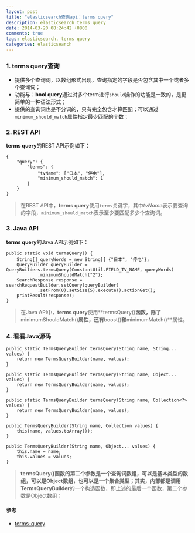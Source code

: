 ```yaml
---
layout: post
title: "elasticsearch查询api：terms query"
description: elasticsearch terms query
date: 2014-03-20 08:24:42 +0800
comments: true
tags: elasticsearch, terms query
categories: elasticsearch
---
```


### 1. terms query查询

+ 提供多个查询词，以数组形式出现，查询指定的字段是否包含其中一个或者多个查询词；
+ 功能与：**bool query**通过对多个term进行`should`操作的功能是一致的，是更简单的一种语法形式；
+ 提供的查询词也是不分词的，只有完全包含才算匹配；可以通过`minimum_should_match`属性指定最少匹配的个数；

### 2. REST API

**terms query**的REST API示例如下：

	{
		"query": {
			"terms": {
				"tvName": ["日本", "停电"],
				"minimum_should_match": 1
			}
		}
	}

> 在REST API中，**terms query**使用`terms`关键字，其中*tvName*表示要查询的字段，`minimum_should_match`表示至少要匹配多少个查询词。

### 3. Java API

**terms query**的Java API示例如下：

	public static void termsQuery() {
		String[] queryWords = new String[] {"日本", "停电"};
		QueryBuilder queryBuilder = QueryBuilders.termsQuery(ConstantUtil.FIELD_TV_NAME, queryWords)
				.minimumShouldMatch("2");
		SearchResponse response = searchRequestBuilder.setQuery(queryBuilder)
				.setFrom(0).setSize(5).execute().actionGet();
		printResult(response);
	}

> 在Java API中，**terms query**使用**termsQuery()**函数，除了**minimumShouldMatch()**属性，还有**boost()**和**minimumMatch()**属性。

### 4. 看看Java源码

    public static TermsQueryBuilder termsQuery(String name, String... values) {
        return new TermsQueryBuilder(name, values);
    }

    public static TermsQueryBuilder termsQuery(String name, Object... values) {
        return new TermsQueryBuilder(name, values);
    }

    public static TermsQueryBuilder termsQuery(String name, Collection<?> values) {
        return new TermsQueryBuilder(name, values);
    }

    public TermsQueryBuilder(String name, Collection values) {
        this(name, values.toArray());
    }

    public TermsQueryBuilder(String name, Object... values) {
        this.name = name;
        this.values = values;
    }

> **termsQuery()**函数的第二个参数是一个查询词数组，可以是基本类型的数组，可以是Object数组，也可以是一个集合类型；其实，内部都是调用**TermsQueryBuilder**的一个构造函数，即上述的最后一个函数，第二个参数是Object数组；

#### 参考

+ [terms-query](http://www.elasticsearch.org/guide/en/elasticsearch/reference/current/query-dsl-terms-query.html)

